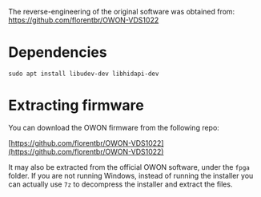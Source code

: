 The reverse-engineering of the original software was obtained from: https://github.com/florentbr/OWON-VDS1022 

# Dependencies

`sudo apt install libudev-dev libhidapi-dev`

# Extracting firmware

You can download the OWON firmware from the following repo:

[https://github.com/florentbr/OWON-VDS1022](https://github.com/florentbr/OWON-VDS1022)

It may also be extracted from the official OWON software, under the `fpga` folder. If you are not running Windows, instead of running the installer you can actually use `7z` to decompress the installer and extract the files.